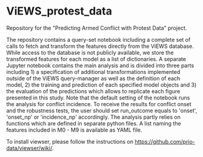 # ViEWS_protest_data
Repository for the "Predicting Armed Conflict with Protest Data" project.

The repository contains a query-set notebook including a complete set of calls to fetch and transform the features directly from the ViEWS database. While access to the database is not publicly available, we store the transformed features for each model as a list of dictionaries.
A separate Jupyter notebook contains the main analysis and is divided into three parts including 1) a specification of additional transformations implemented outside of the ViEWS query-manager as well as the definition of each model, 2) the training and prediction of each specified model objects and 3) the evaluation of the predictions which allows to replicate each figure presented in this study. Note that the default setting of the notebook runs the analysis for conflict incidence. To receive the results for conflict onset and the robustness tests, the user should set run\_outcome equals to 'onset', 'onset\_np' or 'incidence\_np' accordingly. The analysis partly relies on functions which are defined in separate python files. A list naming the features included in M0 - M9 is available as YAML file.

To install viewser, please follow the instructions on https://github.com/prio-data/viewser/wiki/. 
